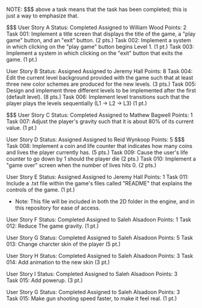 NOTE: $$$ above a task means that the task has been completed; this is just a way to emphasize that.

$$$
User Story A
Status: Completed
Assigned to William Wood
Points: 2
Task 001: Implement a title screen that displays the title of the game, a "play game" button, and an "exit" button. (2 pts.)
Task 002: Implement a system in which clicking on the "play game" button begins Level 1. (1 pt.)
Task 003: Implement a system in which clicking on the "exit" button that exits the game. (1 pt.)

User Story B
Status: Assigned
Assigned to Jeremy Hall
Points: 8
Task 004: Edit the current level background provided with the game such that at least three new color schemes are produced for the new levels. (3 pts.)
Task 005: Design and implement three different levels to be implemented after the first (default level). (8 pts.)
Task 006: Implement level transitions such that the player plays the levels sequentially (L1 -> L2 -> L3) (1 pt.)

$$$
User Story C
Status: Completed
Assigned to Mathew Bagwell
Points: 1
Task 007: Adjust the player's gravity such that it is about 80% of its current value. (1 pt.)

User Story D
Status: Assigned
Assigned to Reid Wynkoop
Points: 5
$$$ Task 008: Implement a coin and life counter that indicates how many coins and lives the player currently has. (5 pts.)
Task 009: Cause the user's life counter to go down by 1 should the player die (2 pts.)
Task 010: Implement a "game over" screen when the number of lives hits 0. (2 pts.)

User Story E
Status: Assigned
Assigned to Jeremy Hall
Points: 1
Task 011: Include a .txt file within the game's files called "README" that explains the controls of the game. (1 pt.)
  * Note: This file will be included in both the 2D folder in the engine, and in this repository for ease of access.
  

User Story F
Status: Completed
Assigned to Saleh Alsadoon
Points: 1
Task 012: Reduce The game gravity. (1 pt.)


User Story G
Status: Completed
Assigned to Saleh Alsadoon
Points: 5
Task 013: Change charcter skin of the player (5 pt.)

User Story H
Status: Completed
Assigned to Saleh Alsadoon
Points: 3
Task 014: Add animation to the new skin (3 pt.)

User Story I
Status: Completed
Assigned to Saleh Alsadoon
Points: 3  
Task 015: Add powerup. (3 pt.)  

User Story G
Status: Completed
Assigned to Saleh Alsadoon
Points: 3  
Task 015: Make gun shooting speed faster, to make it feel real. (1 pt.)  

